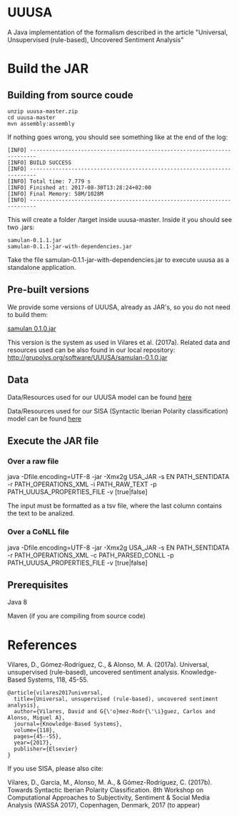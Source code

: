 # UUUSA

A Java implementation of the formalism described in the article "Universal, Unsupervised (rule-based), Uncovered Sentiment Analysis"

# Build the JAR

## Building from source coude

	unzip uuusa-master.zip
	cd uuusa-master
	mvn assembly:assembly

If nothing goes wrong, you should see something like at the end of the log:

	[INFO] ------------------------------------------------------------------------
	[INFO] BUILD SUCCESS
	[INFO] ------------------------------------------------------------------------
	[INFO] Total time: 7.779 s
	[INFO] Finished at: 2017-08-30T13:28:24+02:00
	[INFO] Final Memory: 58M/1028M
	[INFO] ------------------------------------------------------------------------

This will create a folder /target inside uuusa-master. Inside it you should see two .jars:
	
	samulan-0.1.1.jar
	samulan-0.1.1-jar-with-dependencies.jar

Take the file samulan-0.1.1-jar-with-dependencies.jar to execute uuusa as a standalone application.

## Pre-built versions

We provide some versions of UUUSA, already as JAR's, so you do not need to build them:

[samulan 0.1.0.jar](http://grupolys.org/software/UUUSA/samulan-0.1.0.jar) 

This version is the system as used in Vilares et al. (2017a). Related data and resources used can be also found in our local repository: http://grupolys.org/software/UUUSA/samulan-0.1.0.jar


## Data

Data/Resources used for our UUUSA model can be found [here](http://grupolys.org/software/UUUSA/)

Data/Resources used for our SISA (Syntactic Iberian Polarity classification) model can be found [here](http://grupolys.org/software/UUUSA/sisa-data.zip)

## Execute the JAR file


### Over a raw file

java -Dfile.encoding=UTF-8 -jar -Xmx2g USA_JAR -s EN PATH_SENTIDATA -r PATH_OPERATIONS_XML -i PATH_RAW_TEXT -p PATH_UUUSA_PROPERTIES_FILE -v [true|false]

The input must be formatted as a tsv file, where the last column contains the text to be analized.

### Over a CoNLL file
java -Dfile.encoding=UTF-8 -jar -Xmx2g USA_JAR -s EN PATH_SENTIDATA -r PATH_OPERATIONS_XML -c PATH_PARSED_CONLL -p PATH_UUUSA_PROPERTIES_FILE -v [true|false]

## Prerequisites 

Java 8

Maven (if you are compiling from source code)

# References

Vilares, D., Gómez-Rodríguez, C., & Alonso, M. A. (2017a). Universal, unsupervised (rule-based), uncovered sentiment analysis. Knowledge-Based Systems, 118, 45-55.

	@article{vilares2017universal,
	  title={Universal, unsupervised (rule-based), uncovered sentiment analysis},
	  author={Vilares, David and G{\'o}mez-Rodr{\'\i}guez, Carlos and Alonso, Miguel A},
	  journal={Knowledge-Based Systems},
	  volume={118},
	  pages={45--55},
	  year={2017},
	  publisher={Elsevier}
	}


If you use SISA, please also cite:

Vilares, D., Garcia, M., Alonso, M. A., & Gómez-Rodríguez, C. (2017b). Towards Syntactic Iberian Polarity Classification. 8th Workshop on Computational Approaches to Subjectivity, Sentiment & Social Media Analysis (WASSA 2017), Copenhagen, Denmark, 2017 (to appear)




